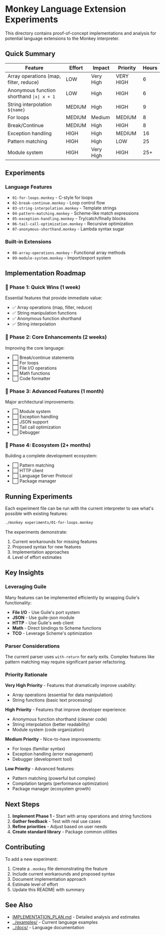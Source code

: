 # Monkey Language Extension Experiments

This directory contains proof-of-concept implementations and analysis for potential language extensions to the Monkey interpreter.

## Quick Summary

| Feature | Effort | Impact | Priority | Hours |
|---------|--------|--------|----------|-------|
| Array operations (map, filter, reduce) | LOW | Very High | VERY HIGH | 6 |
| Anonymous function shorthand `\|x\| x + 1` | LOW | High | HIGH | 6 |
| String interpolation `${name}` | MEDIUM | High | HIGH | 9 |
| For loops | MEDIUM | Medium | MEDIUM | 8 |
| Break/Continue | MEDIUM | High | HIGH | 8 |
| Exception handling | HIGH | High | MEDIUM | 16 |
| Pattern matching | HIGH | High | LOW | 25 |
| Module system | HIGH | Very High | HIGH | 25+ |

## Experiments

### Language Features
- `01-for-loops.monkey` - C-style for loops
- `02-break-continue.monkey` - Loop control flow
- `03-string-interpolation.monkey` - Template strings
- `04-pattern-matching.monkey` - Scheme-like match expressions
- `05-exception-handling.monkey` - Try/catch/finally blocks
- `06-tail-call-optimization.monkey` - Recursive optimization
- `07-anonymous-shorthand.monkey` - Lambda syntax sugar

### Built-in Extensions
- `08-array-operations.monkey` - Functional array methods
- `09-module-system.monkey` - Import/export system

## Implementation Roadmap

### 🎯 Phase 1: Quick Wins (1 week)
Essential features that provide immediate value:
- ✅ Array operations (map, filter, reduce)
- ✅ String manipulation functions
- ✅ Anonymous function shorthand
- ✅ String interpolation

### 🚀 Phase 2: Core Enhancements (2 weeks)
Improving the core language:
- ⬜ Break/continue statements
- ⬜ For loops
- ⬜ File I/O operations
- ⬜ Math functions
- ⬜ Code formatter

### 🔧 Phase 3: Advanced Features (1 month)
Major architectural improvements:
- ⬜ Module system
- ⬜ Exception handling
- ⬜ JSON support
- ⬜ Tail call optimization
- ⬜ Debugger

### 🌟 Phase 4: Ecosystem (2+ months)
Building a complete development ecosystem:
- ⬜ Pattern matching
- ⬜ HTTP client
- ⬜ Language Server Protocol
- ⬜ Package manager

## Running Experiments

Each experiment file can be run with the current interpreter to see what's possible with existing features:

```bash
./monkey experiments/01-for-loops.monkey
```

The experiments demonstrate:
1. Current workarounds for missing features
2. Proposed syntax for new features
3. Implementation approaches
4. Level of effort estimates

## Key Insights

### Leveraging Guile
Many features can be implemented efficiently by wrapping Guile's functionality:
- **File I/O** - Use Guile's port system
- **JSON** - Use guile-json module
- **HTTP** - Use Guile's web client
- **Math** - Direct bindings to Scheme functions
- **TCO** - Leverage Scheme's optimization

### Parser Considerations
The current parser uses `with-return` for early exits. Complex features like pattern matching may require significant parser refactoring.

### Priority Rationale

**Very High Priority** - Features that dramatically improve usability:
- Array operations (essential for data manipulation)
- String functions (basic text processing)

**High Priority** - Features that improve developer experience:
- Anonymous function shorthand (cleaner code)
- String interpolation (better readability)
- Module system (code organization)

**Medium Priority** - Nice-to-have improvements:
- For loops (familiar syntax)
- Exception handling (error management)
- Debugger (development tool)

**Low Priority** - Advanced features:
- Pattern matching (powerful but complex)
- Compilation targets (performance optimization)
- Package manager (ecosystem growth)

## Next Steps

1. **Implement Phase 1** - Start with array operations and string functions
2. **Gather feedback** - Test with real use cases
3. **Refine priorities** - Adjust based on user needs
4. **Create standard library** - Package common utilities

## Contributing

To add a new experiment:
1. Create a `.monkey` file demonstrating the feature
2. Include current workarounds and proposed syntax
3. Document implementation approach
4. Estimate level of effort
5. Update this README with summary

## See Also

- [IMPLEMENTATION_PLAN.md](IMPLEMENTATION_PLAN.md) - Detailed analysis and estimates
- [../examples/](../examples/) - Current language examples
- [../docs/](../docs/) - Language documentation